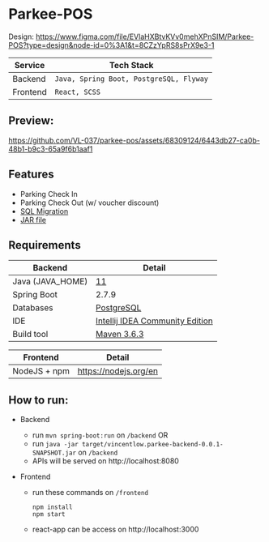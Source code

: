 # Parkee-POS

Design: https://www.figma.com/file/EVlaHXBtvKVv0mehXPnSIM/Parkee-POS?type=design&node-id=0%3A1&t=8CZzYpRS8sPrX9e3-1

| Service  | Tech Stack|
|----------|-----------|
| Backend  | `Java, Spring Boot, PostgreSQL, Flyway` |
| Frontend | `React, SCSS` |

## Preview: 

https://github.com/VL-037/parkee-pos/assets/68309124/6443db27-ca0b-48b1-b9c3-65a9f6b1aaf1

## Features

- Parking Check In
- Parking Check Out (w/ voucher discount)
- [SQL Migration](backend/src/main/resources/db/migration)
- [JAR file](backend/target/vincentlow.parkee-backend-0.0.1-SNAPSHOT.jar)

## Requirements

| Backend           | Detail |
|-------------------|--------|
| Java  (JAVA_HOME) | [11](https://www.oracle.com/java/technologies/javase/jdk11-archive-downloads.html) |
| Spring Boot       | 2.7.9 |
| Databases         | [PostgreSQL](https://www.postgresql.org/download) |
| IDE               | [Intellij IDEA Community Edition](https://www.jetbrains.com/idea/download) |
| Build tool        | [Maven 3.6.3](https://archive.apache.org/dist/maven/maven-3/3.6.3) |

| Frontend     | Detail |
|--------------|--------|
| NodeJS + npm | https://nodejs.org/en |



## How to run:

- Backend
  - run `mvn spring-boot:run` on `/backend` OR
  - run `java -jar target/vincentlow.parkee-backend-0.0.1-SNAPSHOT.jar` on `/backend`
  - APIs will be served on http://localhost:8080

  
- Frontend
  - run these commands on `/frontend`
    ```
    npm install
    npm start
    ```
  - react-app can be access on http://localhost:3000
